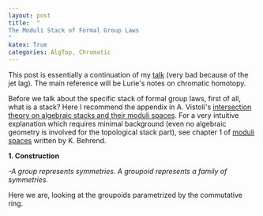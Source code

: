 ```yaml
---
layout: post
title:  "
The Moduli Stack of Formal Group Laws
"
katex: True
categories: AlgTop, Chromatic
---
```


This post is essentially a continuation of my [talk](https://www.youtube.com/watch?v=hkt24w2_sdE) (very bad because of the jet lag). The main reference will be Lurie's notes on chromatic homotopy.

Before we talk about the specific stack of formal group laws, first of all, what is a stack? Here I recommend the appendix in A. Vistoli's [intersection theory on algebraic stacks and their moduli spaces](https://link.springer.com/content/pdf/10.1007/BF01388892.pdf). For a very intuitive explanation which requires minimal background (even no algebraic geometry is involved for the topological stack part), see chapter 1 of [moduli spaces](https://www.cambridge.org/core/books/moduli-spaces/4F295B879A393BF45EFAB547C764AC49) written by K. Behrend. 


**1. Construction**

*-A group represents symmetries. A groupoid represents a family of symmetries.*

Here we are, looking at the groupoids parametrized by the commutative ring. 